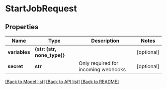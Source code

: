 # StartJobRequest


## Properties

Name | Type | Description | Notes
------------ | ------------- | ------------- | -------------
**variables** | **{str: (str, none_type)}** |  | [optional] 
**secret** | **str** | Only required for incoming webhooks | [optional] 

[[Back to Model list]](../#documentation-for-models) [[Back to API list]](../#documentation-for-api-endpoints) [[Back to README]](../)


